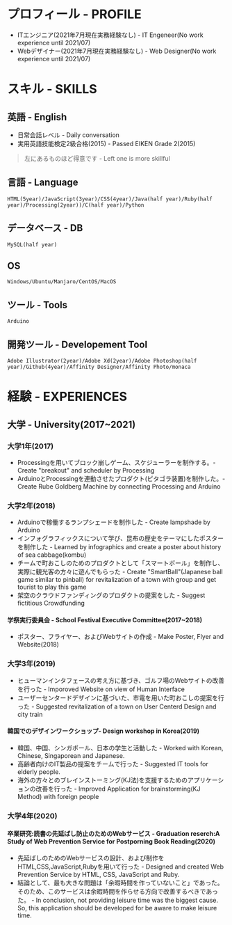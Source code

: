 # プロフィール - PROFILE
* ITエンジニア(2021年7月現在実務経験なし) - IT Engeneer(No work experience until 2021/07)
* Webデザイナー(2021年7月現在実務経験なし) - Web Designer(No work experience until 2021/07)

# スキル - SKILLS
## 英語 - English
* 日常会話レベル - Daily conversation
* 実用英語技能検定2級合格(2015) - Passed EIKEN Grade 2(2015)

> 左にあるものほど得意です - Left one is more skillful
## 言語 - Language
```
HTML(5year)/JavaScript(3year)/CSS(4year)/Java(half year)/Ruby(half year)/Processing(2year))/C(half year)/Python
```
## データベース - DB
```
MySQL(half year)
```
## OS
```
Windows/Ubuntu/Manjaro/CentOS/MacOS
```
## ツール - Tools
```
Arduino
```
## 開発ツール - Developement Tool
```
Adobe Illustrator(2year)/Adobe Xd(2year)/Adobe Photoshop(half year)/Github(4year)/Affinity Designer/Affinity Photo/monaca
```
# 経験 - EXPERIENCES
## 大学 - University(2017~2021)
<!-- 
・海外でデザインワークショップやった
・学際の実行委員会をやっていた
・*海外の方々とKJ法(ブレインストーミング)を行うことを支援するためのアプリケーションの改善を行った
 -->

### 大学1年(2017)
* Processingを用いてブロック崩しゲーム、スケジューラーを制作する。- Create "breakout" and scheduler by Processing
* ArduinoとProcessingを連動させたプロダクト(ピタゴラ装置)を制作した。- Create Rube Goldberg Machine by connecting Processing and Arduino

### 大学2年(2018)
* Arduinoで稼働するランプシェードを制作した - Create lampshade by Arduino
* インフォグラフィックスについて学び、昆布の歴史をテーマにしたポスターを制作した - Learned by infographics and create a poster about history of sea cabbage(kombu)
* チームで町おこしのためのプロダクトとして「スマートボール」を制作し、実際に観光客の方々に遊んでもらった - Create "SmartBall"(Japanese ball game similar to pinball) for revitalization of a town with group and get tourist to play this game
* 架空のクラウドファンディングのプロダクトの提案をした - Suggest fictitious Crowdfunding


#### 学祭実行委員会 - School Festival Executive Committee(2017~2018)
* ポスター、フライヤー、およびWebサイトの作成 - Make Poster, Flyer and Website(2018)

### 大学3年(2019)
* ヒューマンインタフェースの考え方に基づき、ゴルフ場のWebサイトの改善を行った - Imporoved Website on view of Human Interface
* ユーザーセンタードデザインに基づいた、市電を用いた町おこしの提案を行った - Suggested revitalization of a town on User Centerd Design and city train

#### 韓国でのデザインワークショップ- Design workshop in Korea(2019)
* 韓国、中国、シンガポール、日本の学生と活動した - Worked with Korean, Chinese, Singaporean and Japanese.
* 高齢者向けのIT製品の提案をチームで行った - Suggested IT tools for elderly people.
* 海外の方々とのブレインストーミング(KJ法)を支援するためのアプリケーションの改善を行った - Improved Application for brainstorming(KJ Method) with foreign people


### 大学4年(2020)
#### 卒業研究:読書の先延ばし防止のためのWebサービス - Graduation reserch:A Study of Web Prevention Service for Postporning Book Reading(2020)
* 先延ばしのためのWebサービスの設計、および制作をHTML,CSS,JavaScript,Rubyを用いて行った - Designed and created Web Prevention Service by HTML, CSS, JavaScript and Ruby.
* 結論として、最も大きな問題は「余暇時間を作っていないこと」であった。そのため、このサービスは余暇時間を作らせる方向で改善するべきであった。 - In conclusion, not providing leisure time was the biggest cause. So, this application should be developed for be aware to make leisure time.
